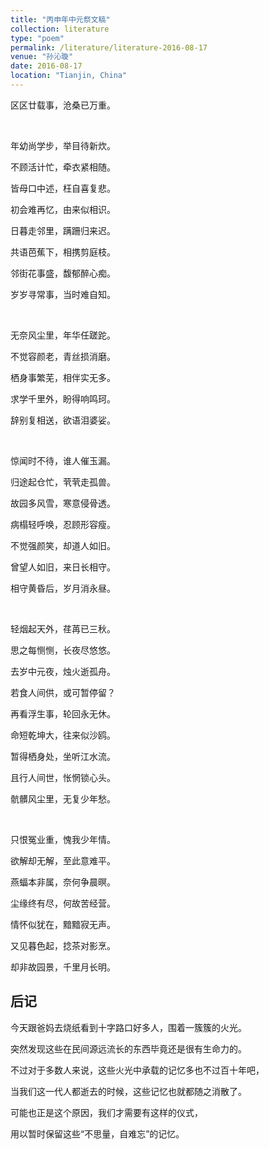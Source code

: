 ```yaml
---
title: "丙申年中元祭文稿"
collection: literature
type: "poem"
permalink: /literature/literature-2016-08-17
venue: "孙沁璇"
date: 2016-08-17
location: "Tianjin, China"
---
```


区区廿载事，沧桑已万重。

<br>

年幼尚学步，举目待新炊。

不顾活计忙，牵衣紧相随。

皆母口中述，枉自喜复悲。

初会难再忆，由来似相识。

日暮走邻里，蹒跚归来迟。

共语芭蕉下，相携剪庭枝。

邻街花事盛，馥郁醉心痴。

岁岁寻常事，当时难自知。

<br>

无奈风尘里，年华任蹉跎。

不觉容颜老，青丝损消磨。

栖身事繁芜，相伴实无多。

求学千里外，盼得响鸣珂。

辞别复相送，欲语泪婆娑。

<br>

惊闻时不待，谁人催玉漏。

归途起仓忙，茕茕走孤兽。

故园多风雪，寒意侵骨透。

病榻轻呼唤，忍顾形容瘦。

不觉强颜笑，却道人如旧。

曾望人如旧，来日长相守。

相守黄昏后，岁月消永昼。

<br>

轻烟起天外，荏苒已三秋。

思之每恻恻，长夜尽悠悠。

去岁中元夜，烛火逝孤舟。

若食人间供，或可暂停留？

再看浮生事，轮回永无休。

命短乾坤大，往来似沙鸥。

暂得栖身处，坐听江水流。

且行人间世，怅惘锁心头。

骯髒风尘里，无复少年愁。

<br>

只恨冤业重，愧我少年情。

欲解却无解，至此意难平。

燕蝠本非属，奈何争晨暝。

尘缘终有尽，何故苦经营。

情怀似犹在，黯黯寂无声。

又见暮色起，捻茶对影烹。

却非故园景，千里月长明。

## 后记 

今天跟爸妈去烧纸看到十字路口好多人，围着一簇簇的火光。

突然发现这些在民间源远流长的东西毕竟还是很有生命力的。

不过对于多数人来说，这些火光中承载的记忆多也不过百十年吧，

当我们这一代人都逝去的时候，这些记忆也就都随之消散了。

可能也正是这个原因，我们才需要有这样的仪式，

用以暂时保留这些“不思量，自难忘”的记忆。